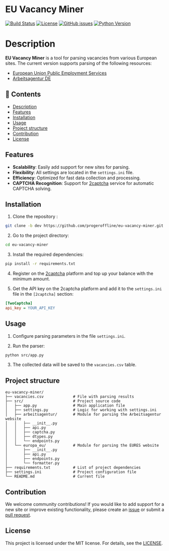 # EU Vacancy Miner

[![Build Status](https://img.shields.io/github/actions/workflow/status/progeroffline/eu-vacancy-miner/ci.yml?branch=main&style=for-the-badge)](https://github.com/progeroffline/eu-vacancy-miner/actions)
[![License](https://img.shields.io/github/license/progeroffline/eu-vacancy-miner?style=for-the-badge)](https://github.com/progeroffline/eu-vacancy-miner/blob/dev/LICENSE)
[![GitHub issues](https://img.shields.io/github/issues/progeroffline/eu-vacancy-miner?style=for-the-badge)](https://github.com/progeroffline/eu-vacancy-miner/issues)
[![Python Version](https://img.shields.io/badge/python-3.8%2B-blue?style=for-the-badge)](https://www.python.org/)

# Description

**EU Vacancy Miner** is a tool for parsing vacancies from various European sites. The current version supports parsing of the following resources:

- [European Union Public Employment Services](https://ec.europa.eu/eures/public/en/homepage)
- [Arbeitsagentur DE](https://www.arbeitsagentur.de/)

## 🔄 Contents

- [Description](#description)
- [Features](#features)
- [Installation](#installation)
- [Usage](#usage)
- [Project structure](#project-structure)
- [Contribution](#contribution)
- [License](#license)

## Features

- **Scalability**: Easily add support for new sites for parsing.
- **Flexibility**: All settings are located in the `settings.ini` file.
- **Efficiency**: Optimized for fast data collection and processing.
- **CAPTCHA Recognition**: Support for [2captcha](https://2captcha.com/) service for automatic CAPTCHA solving.

## Installation

1. Clone the repository :

```bash
git clone -b dev https://github.com/progeroffline/eu-vacancy-miner.git
```

2. Go to the project directory:

```bash
cd eu-vacancy-miner
```

3. Install the required dependencies:

```bash
pip install -r requirements.txt
```

4. Register on the [2captcha](https://2captcha.com/) platform and top up your balance with the minimum amount.

5. Get the API key on the 2captcha platform and add it to the `settings.ini` file in the `[2captcha]` section:

```ini
[TwoCaptcha]
api_key = YOUR_API_KEY
```

## Usage

1. Configure parsing parameters in the file `settings.ini`.

2. Run the parser:

```bash
python src/app.py
```

3. The collected data will be saved to the `vacancies.csv` table.

## Project structure

```plaintext
eu-vacancy-miner/
├── vacancies.csv             # File with parsing results
├── src/                      # Project source code
│   ├── app.py                # Main application file
│   ├── settings.py           # Logic for working with settings.ini
│   ├── arbeitsagentur/       # Module for parsing the Arbeitsagentur website
│   │   ├── __init__.py
│   │   ├── api.py
│   │   ├── captcha.py
│   │   ├── dtypes.py
│   │   └── endpoints.py
│   └── europa_eu/            # Module for parsing the EURES website
│       ├── __init__.py
│       ├── api.py
│       ├── endpoints.py
│       └── formatter.py
├── requirements.txt          # List of project dependencies
├── settings.ini              # Project configuration file
└── README.md                 # Current file
```

## Contribution

We welcome community contributions! If you would like to add support for a new site or improve existing functionality, please create an [issue](https://github.com/progeroffline/eu-vacancy-miner/issues) or submit a [pull request](https://github.com/progeroffline/eu-vacancy-miner/pulls).

## License

This project is licensed under the MIT license. For details, see the [LICENSE](https://github.com/progeroffline/eu-vacancy-miner/blob/dev/LICENSE).

